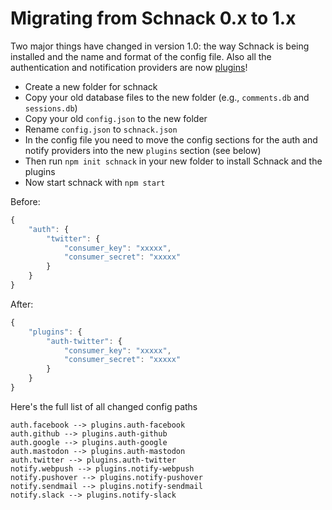 # Migrating from Schnack 0.x to 1.x

Two major things have changed in version 1.0: the way Schnack is being installed and the name and format of the config file. Also all the authentication and notification providers are now [plugins](https://github.com/schn4ck/schnack-plugins/)!

-   Create a new folder for schnack
-   Copy your old database files to the new folder (e.g., `comments.db` and `sessions.db`)
-   Copy your old `config.json` to the new folder
-   Rename `config.json` to `schnack.json`
-   In the config file you need to move the config sections for the auth and notify providers into the new `plugins` section (see below)
-   Then run `npm init schnack` in your new folder to install Schnack and the plugins
-   Now start schnack with `npm start`

Before:

```js
{
    "auth": {
        "twitter": {
            "consumer_key": "xxxxx",
            "consumer_secret": "xxxxx"
        }
    }
}
```

After:

```js
{
    "plugins": {
        "auth-twitter": {
            "consumer_key": "xxxxx",
            "consumer_secret": "xxxxx"
        }
    }
}
```

Here's the full list of all changed config paths

```
auth.facebook --> plugins.auth-facebook
auth.github --> plugins.auth-github
auth.google --> plugins.auth-google
auth.mastodon --> plugins.auth-mastodon
auth.twitter --> plugins.auth-twitter
notify.webpush --> plugins.notify-webpush
notify.pushover --> plugins.notify-pushover
notify.sendmail --> plugins.notify-sendmail
notify.slack --> plugins.notify-slack
```

